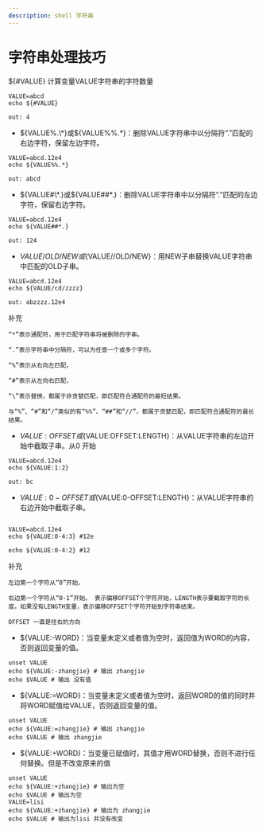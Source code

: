 ```yaml
---
description: shell 字符串 
---
```


# 字符串处理技巧

${#VALUE} 计算变量VALUE字符串的字符数量

```
VALUE=abcd
echo ${#VALUE}

out: 4

``` 

* ${VALUE%.\*}或${VALUE%%.\*}：删除VALUE字符串中以分隔符“.”匹配的右边字符，保留左边字符。

```
VALUE=abcd.12e4
echo ${VALUE%%.*}

out: abcd
```

* ${VALUE#\*.}或${VALUE##\*.}：删除VALUE字符串中以分隔符“.”匹配的左边字符，保留右边字符。

```
VALUE=abcd.12e4
echo ${VALUE##*.}

out: 124
```

* ${VALUE/OLD/NEW}或${VALUE//OLD/NEW}：用NEW子串替换VALUE字符串中匹配的OLD子串。

```
VALUE=abcd.12e4
echo ${VALUE/cd/zzzz}

out: abzzzz.12e4

```

补充

	“*”表示通配符，用于匹配字符串将被删除的字串。

	“.”表示字符串中分隔符，可以为任意一个或多个字符。

	“%”表示从右向左匹配，

	“#”表示从左向右匹配，

	“\”表示替换，都属于非贪婪匹配，即匹配符合通配符的最短结果。

	与“%”、“#”和“/”类似的有“%%”、“##”和“//”，都属于贪婪匹配，即匹配符合通配符的最长结果。

* ${VALUE:OFFSET}或${VALUE:OFFSET:LENGTH}：从VALUE字符串的左边开始中截取子串。从0 开始

```
VALUE=abcd.12e4
echo ${VALUE:1:2}

out: bc

```

* ${VALUE:0-OFFSET}或${VALUE:0-OFFSET:LENGTH}：从VALUE字符串的右边开始中截取子串。

```

VALUE=abcd.12e4
echo ${VALUE:0-4:3} #12e

echo ${VALUE:0-4:2} #12

```

补充
	
	左边第一个字符从“0”开始，
	
	右边第一个字符从“0-1”开始。 表示偏移OFFSET个字符开始，LENGTH表示要截取字符的长度。如果没有LENGTH变量，表示偏移OFFSET个字符开始到字符串结束。

	OFFSET 一直是往右的方向

* ${VALUE:-WORD}：当变量未定义或者值为空时，返回值为WORD的内容，否则返回变量的值。

```
unset VALUE
echo ${VALUE:-zhangjie} # 输出 zhangjie
echo $VALUE # 输出 没有值

```


* ${VALUE:=WORD}：当变量未定义或者值为空时，返回WORD的值的同时并将WORD赋值给VALUE，否则返回变量的值。


```
unset VALUE
echo ${VALUE:=zhangjie} # 输出 zhangjie
echo $VALUE # 输出 zhangjie 

```

* ${VALUE:+WORD}：当变量已赋值时，其值才用WORD替换，否则不进行任何替换。但是不改变原来的值

```
unset VALUE
echo ${VALUE:+zhangjie} # 输出为空
echo $VALUE # 输出为空
VALUE=lisi
echo ${VALUE:+zhangjie} # 输出为 zhangjie
echo $VALUE # 输出为lisi 并没有改变

```

